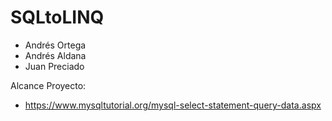 # SQLtoLINQ

- Andrés Ortega
- Andrés Aldana
- Juan Preciado

Alcance Proyecto:
- https://www.mysqltutorial.org/mysql-select-statement-query-data.aspx
